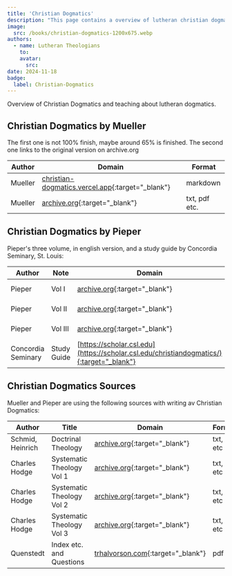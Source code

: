 ```yaml
---
title: 'Christian Dogmatics'
description: "This page contains a overview of lutheran christian dogmatics used to teach pastors and priests the christian dogmatics."
image:
  src: /books/christian-dogmatics-1200x675.webp
authors:
  - name: Lutheran Theologians
    to: 
    avatar:
      src: 
date: 2024-11-18
badge:
  label: Christian-Dogmatics
---
```


Overview of Christian Dogmatics and teaching about lutheran dogmatics.

## Christian Dogmatics by Mueller
The first one is not 100% finish, maybe around 65% is finished. The second one links to the original version on archive.org

| Author | Domain      | Format |
| --- | --------- | ----------- |
| Mueller | [christian-dogmatics.vercel.app](https://christian-dogmatics.vercel.app){:target="_blank"} | markdown |
| Mueller | [archive.org](https://archive.org/details/muellerchristiandogmatics/mode/2up){:target="_blank"} | txt, pdf etc. |


## Christian Dogmatics by Pieper
Pieper's three volume, in english version, and a study guide by Concordia Seminary, St. Louis:

| Author | Note | Domain | Format |
| --- | --------- | ----------- | --- |
| Pieper | Vol I | [archive.org](https://archive.org/details/christliche-dogmatik-vol-1-2023-10-31-deep-l-en-no-highlight/mode/2up){:target="_blank"} | txt, pdf etc |
| Pieper | Vol II | [archive.org](https://archive.org/details/pieper-cdk-2-001-672-deep-l-en/mode/2up){:target="_blank"} | txt, pdf etc |
| Pieper | Vol III | [archive.org](https://archive.org/details/cdk-vol-3-deep-l-en-corrected-2023-11-28-no-shading/mode/2up){:target="_blank"} | txt, pdf etc |
| Concordia Seminary | Study Guide | [https://scholar.csl.edu](https://scholar.csl.edu/christiandogmatics/){:target="_blank"} | pdf |

## Christian Dogmatics Sources
Mueller and Pieper are using the following sources with writing av Christian Dogmatics:

| Author | Title | Domain | Format |
| --- | --------- | ----------- | --- |
| Schmid, Heinrich | Doctrinal Theology | [archive.org](https://archive.org/details/doctrinaltheolog00schmuoft){:target="_blank"} | txt, pdf etc |
| Charles Hodge | Systematic Theology Vol 1 | [archive.org](https://archive.org/details/systematic-theology-vol-1/mode/2up){:target="_blank"} | txt, pdf etc |
| Charles Hodge | Systematic Theology Vol 2 | [archive.org](https://archive.org/details/systematic-theology-vol-2/mode/2up){:target="_blank"} | txt, pdf etc |
| Charles Hodge | Systematic Theology Vol 3 | [archive.org](https://archive.org/details/systematictheolo014257mbp/mode/2up){:target="_blank"} | txt, pdf etc |
| Quenstedt | Index etc. and Questions | [trhalvorson.com](https://trhalvorson.com/wp-content/uploads/2023/04/Quenstedt_Index.pdf){:target="_blank"} | pdf |
